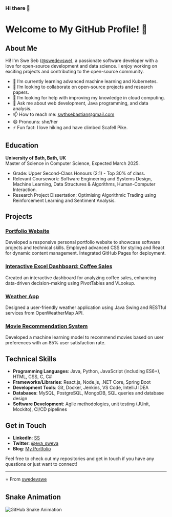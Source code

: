### Hi there 👋

# Welcome to My GitHub Profile! 👋

## About Me

Hi! I'm Swe Seb ([@swedevswe](https://github.com/swedevswe)), a passionate software developer with a love for open-source development and data science. I enjoy working on exciting projects and contributing to the open-source community. 

- 🌱 I’m currently learning advanced machine learning and Kubernetes.
- 👯 I’m looking to collaborate on open-source projects and research papers.
- 🤔 I’m looking for help with improving my knowledge in cloud computing.
- 💬 Ask me about web development, Java programming, and data analysis.
- 📫 How to reach me: [swthsebastian@gmail.com](mailto:swthsebastian@gmail.com)
- 😄 Pronouns: she/her
- ⚡ Fun fact: I love hiking and have climbed Scafell Pike.

## Education

**University of Bath, Bath, UK**  
Master of Science in Computer Science, Expected March 2025.
- Grade: Upper Second-Class Honours (2:1) - Top 30% of class.
- Relevant Coursework: Software Engineering and Systems Design, Machine Learning, Data Structures & Algorithms, Human-Computer Interaction.
- Research Project Dissertation: Optimising Algorithmic Trading using Reinforcement Learning and Sentiment Analysis.
  
## Projects

### [Portfolio Website](https://github.com/swedevswe/Swe-Portfolio-Swe)
Developed a responsive personal portfolio website to showcase software projects and technical skills. Employed advanced CSS for styling and React for dynamic content management. Integrated GitHub Pages for deployment.

### [Interactive Excel Dashboard: Coffee Sales](https://github.com/swedevswe/Interactive-Excel-Dashboard.git)
Created an interactive dashboard for analyzing coffee sales, enhancing data-driven decision-making using PivotTables and VLookup.

### [Weather App](https://github.com/swedevswe/WeatherApp.git)
Designed a user-friendly weather application using Java Swing and RESTful services from OpenWeatherMap API.

### [Movie Recommendation System](https://github.com/swedevswe/Movie-Recommendation.git)
Developed a machine learning model to recommend movies based on user preferences with an 85% user satisfaction rate.

## Technical Skills

- **Programming Languages**: Java, Python, JavaScript (including ES6+), HTML, CSS, C, C#
- **Frameworks/Libraries**: React.js, Node.js, .NET Core, Spring Boot
- **Development Tools**: Git, Docker, Jenkins, VS Code, IntelliJ IDEA
- **Databases**: MySQL, PostgreSQL, MongoDB, SQL queries and database design
- **Software Development**: Agile methodologies, unit testing (JUnit, Mockito), CI/CD pipelines

## Get in Touch

- **LinkedIn**: [SS](https://www.linkedin.com/in/swethasebastian/)
- **Twitter**: [@eva_sweva](https://twitter.com/eva_sweva)
- **Blog**: [My Portfolio](https://swedevswe.github.io/Swe-Portfolio-Swe/)

Feel free to check out my repositories and get in touch if you have any questions or just want to connect!

---

⭐️ From [swedevswe](https://github.com/swedevswe)

## Snake Animation

![GitHub Snake Animation](https://github.com/swedevswe/swedevswe/blob/output/github-contribution-grid-snake.svg)

